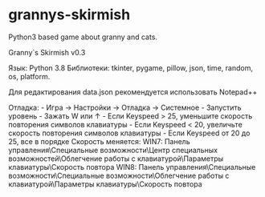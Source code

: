 # grannys-skirmish
Python3 based game about granny and cats.

Granny`s Skirmish v0.3 

Язык: Python 3.8
Библиотеки: tkinter, pygame, pillow, json, time, random, os, platform.
	
Для редактирования data.json рекомендуется использовать Notepad++
	
Отладка:
	- Игра -> Настройки -> Отладка -> Системное
	- Запустить уровень
	- Зажать W или ↑
		- Если Keyspeed > 25, уменьшите скорость повторения символов клавиатуры
		- Если Keyspeed < 20, увеличьте скорость повторения символов клавиатуры
		- Если Keyspeed от 20 до 25, все в порядке
	Скорость меняется:
		WIN7: Панель управления\Специальные возможности\Центр специальных возможностей\Облегчение работы с клавиатурой\Параметры клавиатуры\Скорость повтора
		WIN8: Панель управления\Специальные возможности\Специальные возможности\Облегчение работы с клавиатурой\Параметры клавиатуры\Скорость повтора
